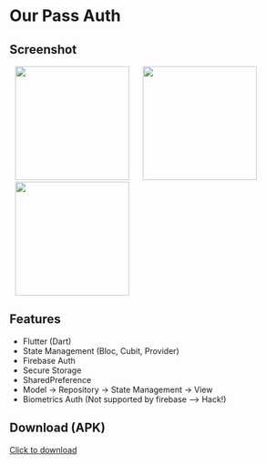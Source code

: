 # Our Pass Auth


## Screenshot

<p>
    <img src="https://user-images.githubusercontent.com/39574228/201544646-534ccb66-c7ab-4b71-bcb8-cec6889172b7.jpg" width="200px" hspace="10"/>
    <img src="https://user-images.githubusercontent.com/39574228/201544660-db8fac2e-1416-408a-8ff3-5553f1a8429c.jpg" width="200px" hspace="10"/>
    <img src="https://user-images.githubusercontent.com/39574228/201544681-f9ff48ae-bf75-4181-806c-3d88e036bed3.jpg" width="200px" hspace="10"/>
</p>


## Features

- Flutter (Dart)
- State Management (Bloc, Cubit, Provider)
- Firebase Auth
- Secure Storage
- SharedPreference
- Model -> Repository -> State Management -> View  
- Biometrics Auth (Not supported by firebase --> Hack!)

## Download (APK)

<a href="https://github.com/ibrajix/OuPassAuth/releases/download/v1.0/our-pass-auth.apk">Click to download</a>
